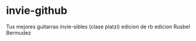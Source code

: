 # invie-github
Tus mejores guitarras invie-sibles (clase platzi)
edicion de rb
edicion Rusbel Bermudez
